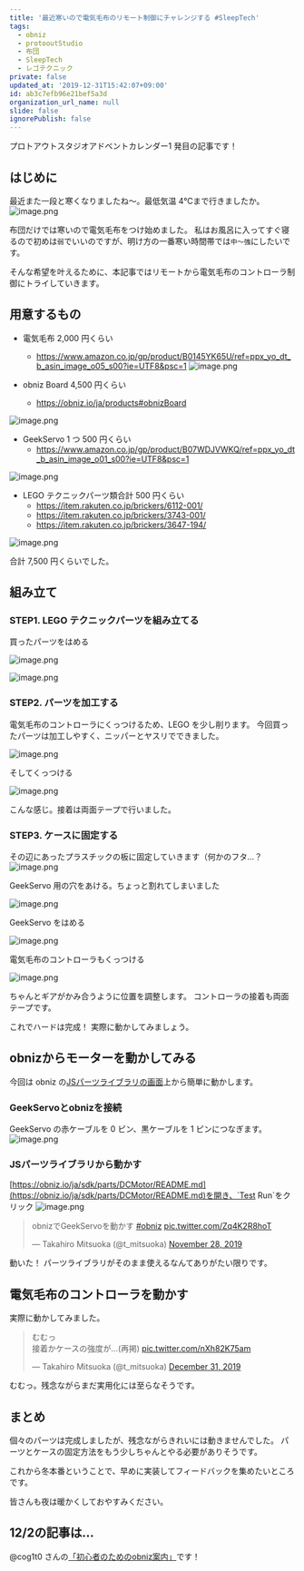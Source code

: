 ```yaml
---
title: '最近寒いので電気毛布のリモート制御にチャレンジする #SleepTech'
tags:
  - obniz
  - protooutStudio
  - 布団
  - SleepTech
  - レゴテクニック
private: false
updated_at: '2019-12-31T15:42:07+09:00'
id: ab3c7efb96e21bef5a3d
organization_url_name: null
slide: false
ignorePublish: false
---
```

プロトアウトスタジオアドベントカレンダー1 発目の記事です！

## はじめに

最近また一段と寒くなりましたね～。最低気温 4℃まで行きましたか。
![image.png](https://qiita-image-store.s3.ap-northeast-1.amazonaws.com/0/90087/b8f21463-8614-d83a-edda-a7ab745ae057.png)

布団だけでは寒いので電気毛布をつけ始めました。
私はお風呂に入ってすぐ寝るので初めは`弱`でいいのですが、明け方の一番寒い時間帯では`中～強`にしたいです。

そんな希望を叶えるために、本記事ではリモートから電気毛布のコントローラ制御にトライしていきます。

## 用意するもの

- 電気毛布 2,000 円くらい
    - https://www.amazon.co.jp/gp/product/B0145YK65U/ref=ppx_yo_dt_b_asin_image_o05_s00?ie=UTF8&psc=1
![image.png](https://qiita-image-store.s3.ap-northeast-1.amazonaws.com/0/90087/c255e8bc-09d8-a52c-7a6d-8216477a19aa.png)

- obniz Board 4,500 円くらい
    - https://obniz.io/ja/products#obnizBoard

![image.png](https://qiita-image-store.s3.ap-northeast-1.amazonaws.com/0/90087/96a8b95c-390e-2eed-5cee-183656f4661d.png)

- GeekServo 1 つ 500 円くらい
    - https://www.amazon.co.jp/gp/product/B07WDJVWKQ/ref=ppx_yo_dt_b_asin_image_o01_s00?ie=UTF8&psc=1

![image.png](https://qiita-image-store.s3.ap-northeast-1.amazonaws.com/0/90087/6c1952ac-8f80-91f8-2f35-ed2ccd9a55f4.png)

- LEGO テクニックパーツ類合計 500 円くらい
    - https://item.rakuten.co.jp/brickers/6112-001/
    - https://item.rakuten.co.jp/brickers/3743-001/
    - https://item.rakuten.co.jp/brickers/3647-194/

![image.png](https://qiita-image-store.s3.ap-northeast-1.amazonaws.com/0/90087/a656ade5-9516-6150-98f0-c1986ba31fec.png)


合計 7,500 円くらいでした。

## 組み立て

### STEP1. LEGO テクニックパーツを組み立てる

買ったパーツをはめる

![image.png](https://qiita-image-store.s3.ap-northeast-1.amazonaws.com/0/90087/e5d122d0-59ad-0f1d-8863-f9aa7b343881.png)

![image.png](https://qiita-image-store.s3.ap-northeast-1.amazonaws.com/0/90087/9d69e01d-36e3-6e15-cd25-7e024e128c98.png)

### STEP2. パーツを加工する

電気毛布のコントローラにくっつけるため、LEGO を少し削ります。
今回買ったパーツは加工しやすく、ニッパーとヤスリでできました。

![image.png](https://qiita-image-store.s3.ap-northeast-1.amazonaws.com/0/90087/fffe4a66-6668-6cd7-25f3-08e7083ce4cc.png)

そしてくっつける

![image.png](https://qiita-image-store.s3.ap-northeast-1.amazonaws.com/0/90087/3dd40234-2c05-a902-b4a5-20e52edf9c44.png)

こんな感じ。接着は両面テープで行いました。

### STEP3. ケースに固定する

その辺にあったプラスチックの板に固定していきます（何かのフタ…？
![image.png](https://qiita-image-store.s3.ap-northeast-1.amazonaws.com/0/90087/bacfa54c-4305-15c0-11a3-8ed925407219.png)

GeekServo 用の穴をあける。ちょっと割れてしまいました

![image.png](https://qiita-image-store.s3.ap-northeast-1.amazonaws.com/0/90087/110d251c-0182-c6ed-69df-07316ae98093.png)

GeekServo をはめる

![image.png](https://qiita-image-store.s3.ap-northeast-1.amazonaws.com/0/90087/7ed37172-9954-bc56-4964-441ca9872e8c.png)


電気毛布のコントローラもくっつける

![image.png](https://qiita-image-store.s3.ap-northeast-1.amazonaws.com/0/90087/7ed13e7b-4646-70aa-cb4f-099ccb73a8e0.png)

ちゃんとギアがかみ合うように位置を調整します。
コントローラの接着も両面テープです。

これでハードは完成！
実際に動かしてみましょう。

## obnizからモーターを動かしてみる

今回は obniz の[JSパーツライブラリの画面](https://obniz.io/ja/sdk/parts/DCMotor/README.md)上から簡単に動かします。

### GeekServoとobnizを接続

GeekServo の赤ケーブルを 0 ピン、黒ケーブルを 1 ピンにつなぎます。
![image.png](https://qiita-image-store.s3.ap-northeast-1.amazonaws.com/0/90087/3855e7d9-53ad-c748-7e0b-84fa1302866b.png)

### JSパーツライブラリから動かす

[https://obniz.io/ja/sdk/parts/DCMotor/README.md](https://obniz.io/ja/sdk/parts/DCMotor/README.md)を開き、`Test Run`をクリック
![image.png](https://qiita-image-store.s3.ap-northeast-1.amazonaws.com/0/90087/82534714-3c89-8f18-73ab-48f71188d95f.png)

<blockquote class="twitter-tweet"><p lang="ja" dir="ltr">obnizでGeekServoを動かす <a href="https://twitter.com/hashtag/obniz?src=hash&amp;ref_src=twsrc%5Etfw">#obniz</a> <a href="https://t.co/Zq4K2R8hoT">pic.twitter.com/Zq4K2R8hoT</a></p>&mdash; Takahiro Mitsuoka (@t_mitsuoka) <a href="https://twitter.com/t_mitsuoka/status/1199995053164220421?ref_src=twsrc%5Etfw">November 28, 2019</a></blockquote> <script async src="https://platform.twitter.com/widgets.js" charset="utf-8"></script>

動いた！
パーツライブラリがそのまま使えるなんてありがたい限りです。

## 電気毛布のコントローラを動かす

実際に動かしてみました。

<blockquote class="twitter-tweet"><p lang="ja" dir="ltr">むむっ<br>接着かケースの強度が…(再掲) <a href="https://t.co/nXh82K75am">pic.twitter.com/nXh82K75am</a></p>&mdash; Takahiro Mitsuoka (@t_mitsuoka) <a href="https://twitter.com/t_mitsuoka/status/1211900173149859840?ref_src=twsrc%5Etfw">December 31, 2019</a></blockquote> <script async src="https://platform.twitter.com/widgets.js" charset="utf-8"></script>

むむっ。残念ながらまだ実用化には至らなそうです。

## まとめ

個々のパーツは完成しましたが、残念ながらきれいには動きませんでした。
パーツとケースの固定方法をもう少しちゃんとやる必要がありそうです。

これから冬本番ということで、早めに実装してフィードバックを集めたいところです。

皆さんも夜は暖かくしておやすみください。

## 12/2の記事は…

@cog1t0 さんの[「初心者のためのobniz案内」](https://qiita.com/cog1t0/items/5e7d934ab1a2272d62d7)です！
